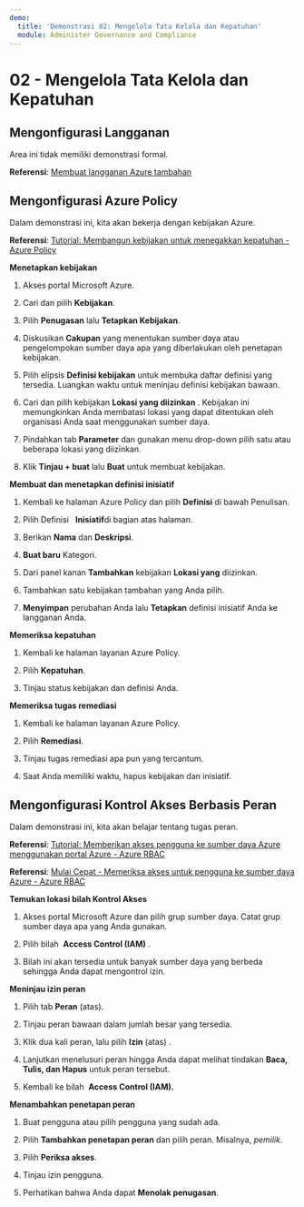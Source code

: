 ```yaml
---
demo:
  title: 'Demonstrasi 02: Mengelola Tata Kelola dan Kepatuhan'
  module: Administer Governance and Compliance
---
```


# 02 - Mengelola Tata Kelola dan Kepatuhan

## Mengonfigurasi Langganan

Area ini tidak memiliki demonstrasi formal.  

**Referensi**: [Membuat langganan Azure tambahan](https://docs.microsoft.com/azure/cost-management-billing/manage/create-subscription)

## Mengonfigurasi Azure Policy

Dalam demonstrasi ini, kita akan bekerja dengan kebijakan Azure.

**Referensi**: [Tutorial: Membangun kebijakan untuk menegakkan kepatuhan - Azure Policy](https://docs.microsoft.com/azure/governance/policy/tutorials/create-and-manage)

**Menetapkan kebijakan**

1.  Akses portal Microsoft Azure.

2.  Cari dan pilih **Kebijakan**.

3.  Pilih **Penugasan** lalu **Tetapkan Kebijakan**.

5.  Diskusikan **Cakupan** yang menentukan sumber daya atau pengelompokan sumber daya apa yang diberlakukan oleh penetapan kebijakan.

6.  Pilih elipsis **Definisi kebijakan** untuk membuka daftar definisi yang tersedia. Luangkan waktu untuk meninjau definisi kebijakan bawaan.

7.  Cari dan pilih kebijakan **Lokasi yang diizinkan** . Kebijakan ini memungkinkan Anda membatasi lokasi yang dapat ditentukan oleh organisasi Anda saat menggunakan sumber daya.

8.  Pindahkan tab **Parameter** dan gunakan menu drop-down pilih satu atau beberapa lokasi yang diizinkan.

9.  Klik **Tinjau + buat** lalu **Buat** untuk membuat kebijakan.

**Membuat dan menetapkan definisi inisiatif**

1.  Kembali ke halaman Azure Policy dan pilih **Definisi** di bawah Penulisan.

2.  Pilih Definisi   **Inisiatif**di bagian atas halaman.

3.  Berikan **Nama** dan **Deskripsi**.

4.  **Buat baru** Kategori.

5.  Dari panel kanan **Tambahkan** kebijakan **Lokasi yang** diizinkan.

6.  Tambahkan satu kebijakan tambahan yang Anda pilih.

7.  **Menyimpan** perubahan Anda lalu **Tetapkan** definisi inisiatif Anda ke langganan Anda.

**Memeriksa kepatuhan**

1.  Kembali ke halaman layanan Azure Policy.

2.  Pilih **Kepatuhan**.

3.  Tinjau status kebijakan dan definisi Anda.

**Memeriksa tugas remediasi**

1.  Kembali ke halaman layanan Azure Policy.

2.  Pilih **Remediasi**.

3.  Tinjau tugas remediasi apa pun yang tercantum.

4. Saat Anda memiliki waktu, hapus kebijakan dan inisiatif. 

## Mengonfigurasi Kontrol Akses Berbasis Peran

Dalam demonstrasi ini, kita akan belajar tentang tugas peran.

**Referensi**: [Tutorial: Memberikan akses pengguna ke sumber daya Azure menggunakan portal Azure - Azure RBAC](https://docs.microsoft.com/azure/role-based-access-control/quickstart-assign-role-user-portal)

**Referensi**: [Mulai Cepat - Memeriksa akses untuk pengguna ke sumber daya Azure - Azure RBAC](https://docs.microsoft.com/azure/role-based-access-control/check-access)

**Temukan lokasi bilah Kontrol Akses**

1.  Akses portal Microsoft Azure dan pilih grup sumber daya.  Catat grup sumber daya apa yang Anda gunakan.

2.  Pilih bilah  **Access Control (IAM)** .

3.  Bilah ini akan tersedia untuk banyak sumber daya yang berbeda sehingga Anda dapat mengontrol izin.

**Meninjau izin peran**

1.  Pilih tab **Peran** (atas).

1.  Tinjau peran bawaan dalam jumlah besar yang tersedia.

1.  Klik dua kali peran, lalu pilih **Izin** (atas) .

1.  Lanjutkan menelusuri peran hingga Anda dapat melihat tindakan **Baca, Tulis, dan Hapus** untuk peran tersebut.

1.  Kembali ke bilah  **Access Control (IAM).** 

**Menambahkan penetapan peran**

1.  Buat pengguna atau pilih pengguna yang sudah ada.

1.  Pilih **Tambahkan penetapan peran** dan pilih peran. Misalnya, *pemilik*.

1.  Pilih **Periksa akses**.

1.  Tinjau izin pengguna.

1.  Perhatikan bahwa Anda dapat **Menolak penugasan**.
